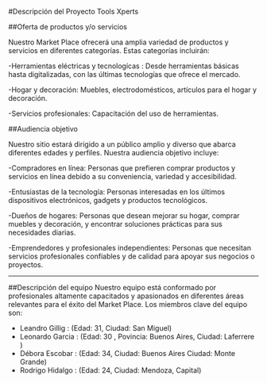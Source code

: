 #Descripción del Proyecto Tools Xperts

##Oferta de productos y/o servicios

Nuestro Market Place ofrecerá una amplia variedad de productos y servicios en diferentes categorías. Estas categorías incluirán:

-Herramientas eléctricas y tecnologícas : Desde herramientas básicas hasta digitalizadas, con las últimas tecnologías que ofrece el mercado.

-Hogar y decoración: Muebles, electrodomésticos, artículos para el hogar y decoración. 

-Servicios profesionales: Capacitación del uso de herramientas.

##Audiencia objetivo

Nuestro sitio estará dirigido a un público amplio y diverso que abarca diferentes edades y perfiles. Nuestra audiencia objetivo incluye:

-Compradores en línea: Personas que prefieren comprar productos y servicios en línea debido a su conveniencia, variedad y accesibilidad.

-Entusiastas de la tecnología: Personas interesadas en los últimos dispositivos electrónicos, gadgets y productos tecnológicos.

-Dueños de hogares: Personas que desean mejorar su hogar, comprar muebles y decoración, y encontrar soluciones prácticas para sus necesidades diarias.

-Emprendedores y profesionales independientes: Personas que necesitan servicios profesionales confiables y de calidad para apoyar sus negocios o proyectos.
______________________________________________________________________________________________________________________________________________________________________________________
##Descripción del equipo
Nuestro equipo está conformado por profesionales altamente capacitados y apasionados en diferentes áreas relevantes para el éxito del Market Place. Los miembros clave del equipo son:
- Leandro Gillig : (Edad: 31, Ciudad: San Miguel)
- Leonardo Garcia : (Edad: 30 , Povincia: Buenos Aires, Ciudad: Laferrere )
- Débora Escobar : (Edad: 34, Ciudad: Buenos Aires Ciudad: Monte Grande)
- Rodrigo Hidalgo : (Edad: 24, Ciudad: Mendoza, Capital)

